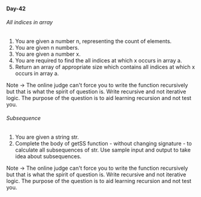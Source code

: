 #### Day-42
###### All indices in array

1. You are given a number n, representing the count of elements.
2. You are given n numbers.
3. You are given a number x. 
4. You are required to find the all indices at which x occurs in array a.
5. Return an array of appropriate size which contains all indices at which x occurs in array a.

Note -> The online judge can't force you to write the function recursively but that is what the spirit of question is. Write recursive and not iterative logic. 
The purpose of the question is to aid learning recursion and not test you.

###### Subsequence

1. You are given a string str.
2. Complete the body of getSS function - without changing signature - to calculate all subsequences of str.
Use sample input and output to take idea about subsequences.

Note -> The online judge can't force you to write the function recursively but that is what the spirit of question is.
Write recursive and not iterative logic. The purpose of the question is to aid learning recursion and not test you.
